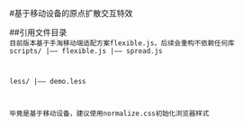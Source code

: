 #基于移动设备的原点扩散交互特效

##引用文件目录
<code>
目前版本基于手淘移动端适配方案flexible.js，后续会重构不依赖任何库
scripts/
|—— flexible.js
|—— spread.js

less/
|—— demo.less

毕竟是基于移动设备，建议使用normalize.css初始化浏览器样式
</code>
